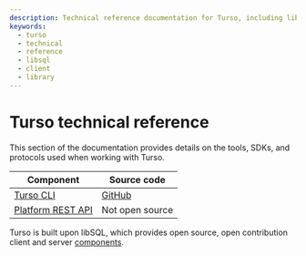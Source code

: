 ```yaml
---
description: Technical reference documentation for Turso, including libSQL client library usage.
keywords:
  - turso
  - technical
  - reference
  - libsql
  - client
  - library
---
```


# Turso technical reference

This section of the documentation provides details on the tools, SDKs, and
protocols used when working with Turso.

| Component | Source code |
| --- | --- |
| [Turso CLI] | [GitHub](https://github.com/tursodatabase/turso-cli/) |
| [Platform REST API] | Not open source |

Turso is built upon libSQL, which provides open source, open contribution client
and server [components].


[Turso CLI]: turso-cli
[Platform REST API]: platform-rest-API
[components]: /libsql/
